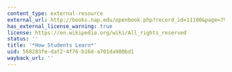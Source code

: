 ```yaml
---
content_type: external-resource
external_url: http://books.nap.edu/openbook.php?record_id=11100&page=79
has_external_license_warning: true
license: https://en.wikipedia.org/wiki/All_rights_reserved
status: ''
title: '*How Students Learn*'
uid: 568283fe-daf2-4f76-b16d-a701da980bd1
wayback_url: ''
---
```

